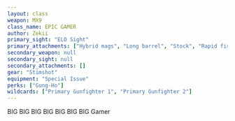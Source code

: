 ```yaml
---
layout: class
weapon: MX9
class_name: EPIC GAMER 
author: Zekii
primary_sight: "ELO Sight"
primary_attachments: ["Hybrid mags", "Long barrel", "Stock", "Rapid fire"]
secondary_weapon: null
secondary_sight: null
secondary_attachments: []
gear: "Stimshot"
equipment: "Special Issue"
perks: ["Gung-Ho"]
wildcards: ["Primary Gunfighter 1", "Primary Gunfighter 2"]
---
```

BIG BIG BIG BIG BIG BIG BIG Gamer